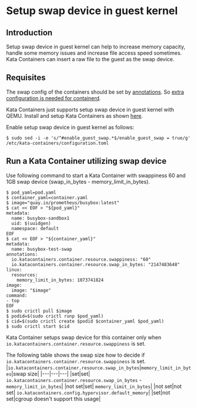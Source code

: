 # Setup swap device in guest kernel

## Introduction

Setup swap device in guest kernel can help to increase memory capacity, handle some memory issues and increase file access speed sometimes.
Kata Containers can insert a raw file to the guest as the swap device.

## Requisites

The swap config of the containers should be set by [annotations](how-to-set-sandbox-config-kata.md#container-options).  So [extra configuration is needed for containerd](how-to-set-sandbox-config-kata.md#containerd-configuration).

Kata Containers just supports setup swap device in guest kernel with QEMU.
Install and setup Kata Containers as shown [here](../install/README.md).

Enable setup swap device in guest kernel as follows:
```
$ sudo sed -i -e 's/^#enable_guest_swap.*$/enable_guest_swap = true/g' /etc/kata-containers/configuration.toml
```

## Run a Kata Container utilizing swap device

Use following command to start a Kata Container with swappiness 60 and 1GB swap device (swap_in_bytes - memory_limit_in_bytes).
```
$ pod_yaml=pod.yaml
$ container_yaml=container.yaml
$ image="quay.io/prometheus/busybox:latest"
$ cat << EOF > "${pod_yaml}"
metadata:
  name: busybox-sandbox1
  uid: $(uuidgen)
  namespace: default
EOF
$ cat << EOF > "${container_yaml}"
metadata:
  name: busybox-test-swap
annotations:
  io.katacontainers.container.resource.swappiness: "60"
  io.katacontainers.container.resource.swap_in_bytes: "2147483648"
linux:
  resources:
    memory_limit_in_bytes: 1073741824
image:
  image: "$image"
command:
- top
EOF
$ sudo crictl pull $image
$ podid=$(sudo crictl runp $pod_yaml)
$ cid=$(sudo crictl create $podid $container_yaml $pod_yaml)
$ sudo crictl start $cid
```

Kata Container setups swap device for this container only when `io.katacontainers.container.resource.swappiness` is set.

The following table shows the swap size how to decide if `io.katacontainers.container.resource.swappiness` is set.
|`io.katacontainers.container.resource.swap_in_bytes`|`memory_limit_in_bytes`|swap size|
|---|---|---|
|set|set| `io.katacontainers.container.resource.swap_in_bytes` - `memory_limit_in_bytes`|
|not set|set| `memory_limit_in_bytes`|
|not set|not set| `io.katacontainers.config.hypervisor.default_memory`|
|set|not set|cgroup doesn't support this usage|
